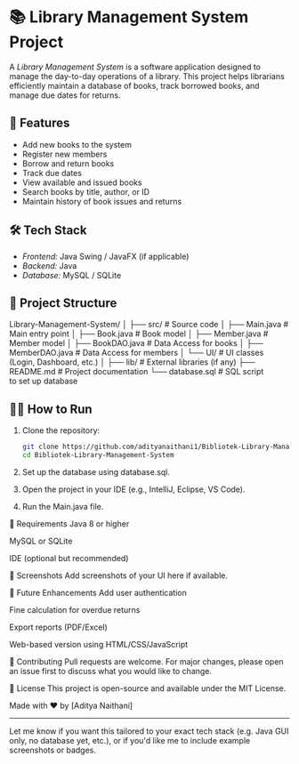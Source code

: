 # 📚 Library Management System Project

A *Library Management System* is a software application designed to manage the day-to-day operations of a library. This project helps librarians efficiently maintain a database of books, track borrowed books, and manage due dates for returns.

## 🚀 Features

- Add new books to the system
- Register new members
- Borrow and return books
- Track due dates
- View available and issued books
- Search books by title, author, or ID
- Maintain history of book issues and returns

## 🛠 Tech Stack

- *Frontend:* Java Swing / JavaFX (if applicable)
- *Backend:* Java
- *Database:* MySQL / SQLite

## 📂 Project Structure
Library-Management-System/
│
├── src/ # Source code
│ ├── Main.java # Main entry point
│ ├── Book.java # Book model
│ ├── Member.java # Member model
│ ├── BookDAO.java # Data Access for books
│ ├── MemberDAO.java # Data Access for members
│ └── UI/ # UI classes (Login, Dashboard, etc.)
│
├── lib/ # External libraries (if any)
├── README.md # Project documentation
└── database.sql # SQL script to set up database

## 🧑‍💻 How to Run

1. Clone the repository:
   ```bash
   git clone https://github.com/adityanaithani1/Bibliotek-Library-Management-System.git
   cd Bibliotek-Library-Management-System
2. Set up the database using database.sql.

3. Open the project in your IDE (e.g., IntelliJ, Eclipse, VS Code).

4. Run the Main.java file.

📝 Requirements
Java 8 or higher

MySQL or SQLite

IDE (optional but recommended)

📸 Screenshots
Add screenshots of your UI here if available.

📌 Future Enhancements
Add user authentication

Fine calculation for overdue returns

Export reports (PDF/Excel)

Web-based version using HTML/CSS/JavaScript

🤝 Contributing
Pull requests are welcome. For major changes, please open an issue first to discuss what you would like to change.

📄 License
This project is open-source and available under the MIT License.

Made with ❤ by [Aditya Naithani]

---

Let me know if you want this tailored to your exact tech stack (e.g. Java GUI only, no database yet, etc.), or if you'd like me to include example screenshots or badges.
